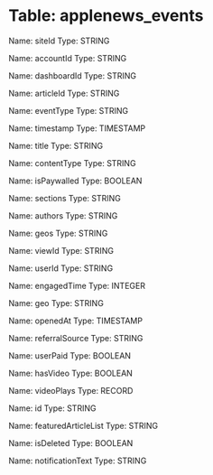 Table: applenews_events
=======================

Name: siteId
Type: STRING

Name: accountId
Type: STRING

Name: dashboardId
Type: STRING

Name: articleId
Type: STRING

Name: eventType
Type: STRING

Name: timestamp
Type: TIMESTAMP

Name: title
Type: STRING

Name: contentType
Type: STRING

Name: isPaywalled
Type: BOOLEAN

Name: sections
Type: STRING

Name: authors
Type: STRING

Name: geos
Type: STRING

Name: viewId
Type: STRING

Name: userId
Type: STRING

Name: engagedTime
Type: INTEGER

Name: geo
Type: STRING

Name: openedAt
Type: TIMESTAMP

Name: referralSource
Type: STRING

Name: userPaid
Type: BOOLEAN

Name: hasVideo
Type: BOOLEAN

Name: videoPlays
Type: RECORD

Name: id
Type: STRING

Name: featuredArticleList
Type: STRING

Name: isDeleted
Type: BOOLEAN

Name: notificationText
Type: STRING

